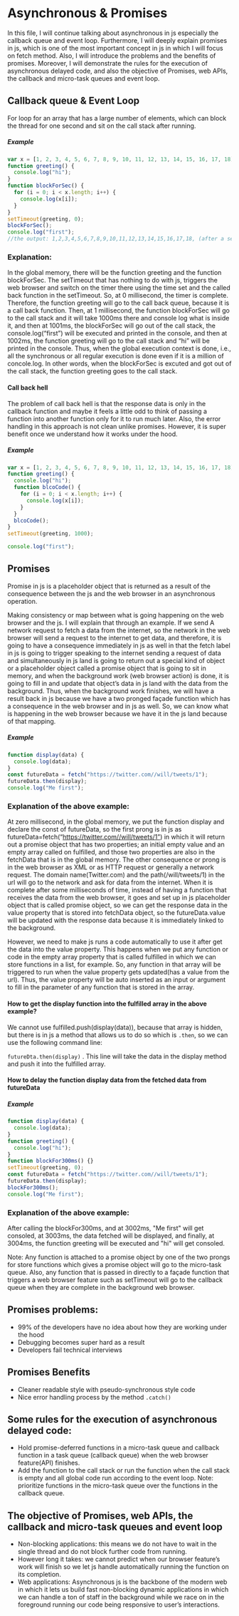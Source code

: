 # Asynchronous & Promises
In this file, I will continue talking about asynchronous in js especially the callback queue and event loop. Furthermore, I will deeply explain promises in js, which is one of the most important concept in js in which I will focus on fetch method. Also, I will introduce the problems and the benefits of promises. Moreover, I will demonstrate the rules for the execution of asynchronous delayed code, and also the objective of Promises, web APIs, the callback and micro-task queues and event loop.

## Callback queue & Event Loop

For loop for an array that has a large number of elements, which can block the thread for one second and sit on the call stack after running.
##### Example 
```javascript
var x = [1, 2, 3, 4, 5, 6, 7, 8, 9, 10, 11, 12, 13, 14, 15, 16, 17, 18];
function greeting() {
  console.log("hi");
}
function blockForSec() {
  for (i = 0; i < x.length; i++) {
    console.log(x[i]);
  }
}
setTimeout(greeting, 0);
blockForSec();
console.log("first");
//the output: 1,2,3,4,5,6,7,8,9,10,11,12,13,14,15,16,17,18, (after a second) first, (after a second) hi
```
### Explanation:
In the global memory, there will be the function greeting and the function blockForSec. The setTimeout that has nothing to do with js, triggers the web browser and switch on the timer there using the time set and the called back function in the setTimeout. So, at 0 millisecond, the timer is complete. Therefore, the function greeting will go to the call back queue, because it is a call back function. Then, at 1 millisecond, the function blockForSec will go to the call stack and it will take 1000ms there and console log what is inside it, and then at 1001ms, the blockForSec will go out of the call stack, the console.log(“first”) will be executed and printed in the console, and then at 1002ms, the function greeting will go to the call stack and “hi” will be printed in the console. Thus, when the global execution context is done, i.e., all the synchronous or all regular execution is done even if it is a million of concole.log. In other words, when the blockForSec is excuted and got out of the call stack, the function greeting goes to the call stack.
#### Call back hell
The problem of call back hell is that the response data is only in the callback function and maybe it feels a little odd to think of passing a function into another function only for it to run much later. Also, the error handling in this approach is not clean unlike promises. However, it is super benefit once we understand how it works under the hood. 
##### Example
```javascript
var x = [1, 2, 3, 4, 5, 6, 7, 8, 9, 10, 11, 12, 13, 14, 15, 16, 17, 18];
function greeting() {
  console.log("hi");
  function blcoCode() {
    for (i = 0; i < x.length; i++) {
      console.log(x[i]);
    }
  }
  blcoCode();
}
setTimeout(greeting, 1000);

console.log("first");
```
## Promises
Promise in js is a placeholder object that is returned as a result of the consequence between the js and the web browser in an asynchronous operation.

Making consistency or map between what is going happening on the web browser and the js. I will explain that through an example. If we send A network request to fetch a data from the internet, so the network in the web browser will send a request to the internet to get data, and therefore, it is going to have a consequence immediately in js as well in that the fetch label in js is going to trigger speaking to the internet sending a request of data and simultaneously in js land is going to return out a special kind of object or a placeholder object called a promise object that is going to sit in memory, and when the background work (web browser action) is done, it is going to fill in and update that object’s data in js land with the data from the background. Thus, when the background work finishes, we will have a result back in js because we have a two pronged façade function which has a consequence in the web browser and in js as well. So, we can know what is happening in the web browser because we have it in the js land because of that mapping.

##### Example
```javascript
function display(data) {
  console.log(data);
}
const futureData = fetch("https://twitter.com//will/tweets/1");
futureData.then(display);
console.log("Me first");
```
### Explanation of the above example: 
At zero millisecond,  in the global memory, we put the function display and declare the const of futureData, so the first prong is in js as futureData=fetch(“https://twitter.com//will/tweets/1”) in which it will return out a promise object that has two properties; an initial empty value and an empty array called on fulfilled, and those two properties are also in the fetchData that is in the global memory. The other consequence or prong is in the web browser as XML or as HTTP request or generally a network request. The domain name(Twitter.com) and the path(/will/tweets/1) in the url will go to the network and ask for data from the internet. When it is complete after some milliseconds of time, instead of having a function that receives the data from the web browser, it goes and set up in js placeholder object that is called promise object, so we can get the response data in the value property that is stored into fetchData object, so the futureData.value will be updated with the response data because it is immediately linked to the background. 

However, we need to make js runs a code automatically to use it after get the data into the value property. This happens when we put any function or code in the empty array property that is called fulfilled in which we can store functions in a list, for example. So, any function in that array will be triggered to run when the value property gets updated(has a value from the url). Thus, the value property will be auto inserted as an input or argument to fill in the parameter of any function that is stored in the array.

#### How to get the display function into the fulfilled array in the above example? 
We cannot use fulfilled.push(display(data)), because that array is hidden, but there is in js a method that allows us to do so which is ``` .then ```, so we can use the following command line:

``` futureDta.then(display) ``` . This line will take the data in the display method and push it into the fulfilled array.
#### How to delay the function display data from the fetched data from futureData

##### Example
```javascript
function display(data) {
  console.log(data);
}
function greeting() {
  console.log("hi");
}
function blockFor300ms() {}
setTimeout(greeting, 0);
const futureData = fetch("https://twitter.com//will/tweets/1");
futureData.then(display);
blockFor300ms();
console.log("Me first");
```
### Explanation of the above example:
 After calling the blockFor300ms, and at 3002ms, "Me first" will get consoled, at 3003ms, the data fetched will be displayed, and finally, at 3004ms, the function greeting will be executed and "hi" will get consoled. 

Note: Any function is attached to a promise object by one of the two prongs for store functions which gives a promise object will go to the micro-task queue. Also, any function that is passed in directly to a façade function that triggers a web browser feature such as setTimeout will go to the callback queue when they are complete in the background web browser.

## Promises problems: 
- 99% of the developers have no idea about how they are working under the hood
- Debugging becomes super hard as a result
- Developers fail technical interviews 

## Promises Benefits
- Cleaner readable style with pseudo-synchronous style code
- Nice error handling process by the method ``` .catch() ```


## Some rules for the execution of asynchronous delayed code:
- Hold promise-deferred functions in a micro-task queue and callback function in a task queue (callback queue) when the web browser feature(API) finishes.
- Add the function to the call stack or run the function when the call stack is empty and all global code run according to the event loop.
Note: prioritize functions in the micro-task queue over the functions in the callback queue.


## The objective of Promises, web APIs, the callback and micro-task queues and event loop
- Non-blocking applications: this means we do not have to wait in the single thread and do not block further code from running.
- However long it takes: we cannot predict when our browser feature’s work will finish so we let js handle automatically running the function on its completion.
- Web applications: Asynchronous js is the backbone of the modern web in which it lets us build fast non-blocking  dynamic applications in which we can handle a ton of staff in the background while we race on in the foreground running our code being responsive to user’s interactions.




